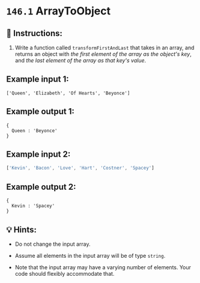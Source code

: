 # `146.1` ArrayToObject

## 📝 Instructions:

1. Write a function called `transformFirstAndLast` that takes in an array, and returns an object with  *the first element of the array as the object's key*, and *the last element of the array as that key's value*.

 ## Example input 1:

 ```Js
['Queen', 'Elizabeth', 'Of Hearts', 'Beyonce']
```

## Example output 1:

```Js
{
  Queen : 'Beyonce'
}
```

 ## Example input 2:

```js
['Kevin', 'Bacon', 'Love', 'Hart', 'Costner', 'Spacey']
```

## Example output 2:

```Js
{
  Kevin : 'Spacey'
}
```

## 💡 Hints:

+ Do not change the input array. 

+ Assume all elements in the input array will be of type `string`.

+ Note that the input array may have a varying number of elements. Your code should flexibly accommodate that.
